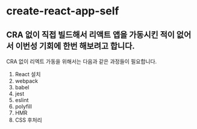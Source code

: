 # create-react-app-self

## CRA 없이 직접 빌드해서 리액트 앱을 가동시킨 적이 없어서 이번성 기회에 한번  해보려고 합니다.

CRA 없이 리엑트 가동을 위해서는 다음과 같은 과정들이 필요합니다.

1. React 설치
2. webpack
3. babel
4. jest
5. eslint
6. polyfill
7. HMR
8. CSS 후처리

